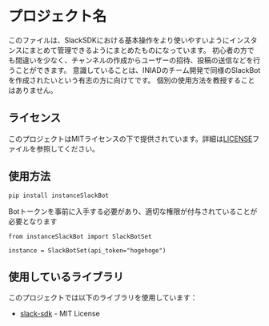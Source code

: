 # プロジェクト名

このファイルは、SlackSDKにおける基本操作をより使いやすいようにインスタンスにまとめて管理できるようにまとめたものになっています。
初心者の方でも間違いを少なく、チャンネルの作成からユーザーの招待、投稿の送信などを行うことができます。
意識していることは、INIADのチーム開発で同様のSlackBotを作成されたいという有志の方に向けてです。
個別の使用方法を教授することはありません。

## ライセンス

このプロジェクトはMITライセンスの下で提供されています。詳細は[LICENSE](./LICENSE)ファイルを参照してください。

## 使用方法
```
pip install instanceSlackBot
```

Botトークンを事前に入手する必要があり、適切な権限が付与されていることが必要となります
```
from instanceSlackBot import SlackBotSet

instance = SlackBotSet(api_token="hogehoge")
```

## 使用しているライブラリ

このプロジェクトでは以下のライブラリを使用しています：

- [slack-sdk](https://github.com/slackapi/python-slack-sdk) - MIT License

